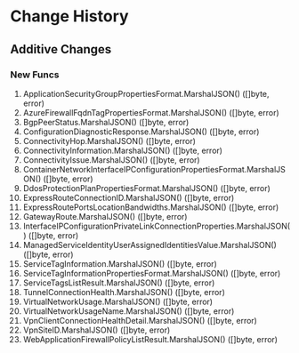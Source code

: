 # Change History

## Additive Changes

### New Funcs

1. ApplicationSecurityGroupPropertiesFormat.MarshalJSON() ([]byte, error)
1. AzureFirewallFqdnTagPropertiesFormat.MarshalJSON() ([]byte, error)
1. BgpPeerStatus.MarshalJSON() ([]byte, error)
1. ConfigurationDiagnosticResponse.MarshalJSON() ([]byte, error)
1. ConnectivityHop.MarshalJSON() ([]byte, error)
1. ConnectivityInformation.MarshalJSON() ([]byte, error)
1. ConnectivityIssue.MarshalJSON() ([]byte, error)
1. ContainerNetworkInterfaceIPConfigurationPropertiesFormat.MarshalJSON() ([]byte, error)
1. DdosProtectionPlanPropertiesFormat.MarshalJSON() ([]byte, error)
1. ExpressRouteConnectionID.MarshalJSON() ([]byte, error)
1. ExpressRoutePortsLocationBandwidths.MarshalJSON() ([]byte, error)
1. GatewayRoute.MarshalJSON() ([]byte, error)
1. InterfaceIPConfigurationPrivateLinkConnectionProperties.MarshalJSON() ([]byte, error)
1. ManagedServiceIdentityUserAssignedIdentitiesValue.MarshalJSON() ([]byte, error)
1. ServiceTagInformation.MarshalJSON() ([]byte, error)
1. ServiceTagInformationPropertiesFormat.MarshalJSON() ([]byte, error)
1. ServiceTagsListResult.MarshalJSON() ([]byte, error)
1. TunnelConnectionHealth.MarshalJSON() ([]byte, error)
1. VirtualNetworkUsage.MarshalJSON() ([]byte, error)
1. VirtualNetworkUsageName.MarshalJSON() ([]byte, error)
1. VpnClientConnectionHealthDetail.MarshalJSON() ([]byte, error)
1. VpnSiteID.MarshalJSON() ([]byte, error)
1. WebApplicationFirewallPolicyListResult.MarshalJSON() ([]byte, error)
